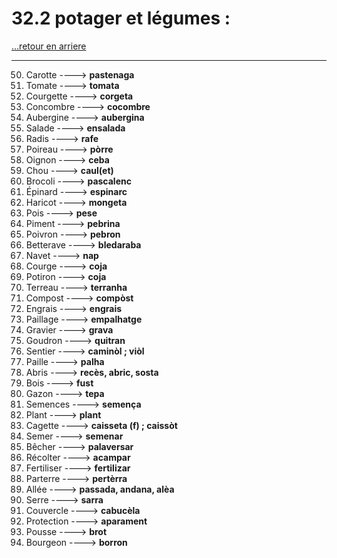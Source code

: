 # 32.2 potager et légumes : 

[...retour en arriere](../../../menu_fiches.md)

---


50. Carotte  ----> **pastenaga**
51. Tomate    ----> **tomata**
52. Courgette    ----> **corgeta**
53. Concombre    ----> **cocombre**
54. Aubergine    ----> **aubergina**
55. Salade    ----> **ensalada**
56. Radis    ----> **rafe**
57. Poireau    ----> **pòrre**
58. Oignon    ----> **ceba**
59. Chou    ----> **caul(et)**
60. Brocoli    ----> **pascalenc**
61. Épinard    ----> **espinarc**
62. Haricot    ----> **mongeta**
63. Pois    ----> **pese**
64. Piment    ----> **pebrina**
65. Poivron    ----> **pebron**
66. Betterave    ----> **bledaraba**
67. Navet    ----> **nap**
68. Courge    ----> **coja**
69. Potiron    ----> **coja**
70. Terreau    ----> **terranha**
71. Compost    ----> **compòst**
72. Engrais    ----> **engrais**
73. Paillage    ----> **empalhatge**
74. Gravier    ----> **grava**
75. Goudron    ----> **quitran**
76. Sentier    ----> **caminòl ; viòl**
77. Paille    ----> **palha**
78. Abris    ----> **recès, abric, sosta**
79. Bois    ----> **fust**
80. Gazon    ----> **tepa**
81. Semences    ----> **semença**
82. Plant    ----> **plant**
83. Cagette    ----> **caisseta (f) ; caissòt**
84. Semer    ----> **semenar**
85. Bêcher    ----> **palaversar**
86. Récolter    ----> **acampar**
87. Fertiliser    ----> **fertilizar**
88. Parterre    ----> **pertèrra**
89. Allée    ----> **passada, andana, alèa**
90. Serre    ----> **sarra**
91. Couvercle    ----> **cabucèla**
92. Protection    ----> **aparament**
93. Pousse  ----> **brot**
94. Bourgeon  ----> **borron**